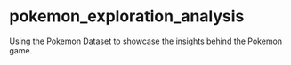 # pokemon_exploration_analysis
Using the Pokemon Dataset to showcase the insights behind the Pokemon game.
